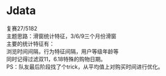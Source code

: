 # Jdata  
复赛27/5182    
主题思路：滑窗统计特征，3/6/9三个月份滑窗	  
主要的统计特征有：	  
浏览时间间隔，行为特征间隔，用户等级年龄等	  
同时记得过滤双11，6.18特殊的购物日期。	  
PS：队友最后阶段找了个trick，从平均值上对购买时间进行优化。  

